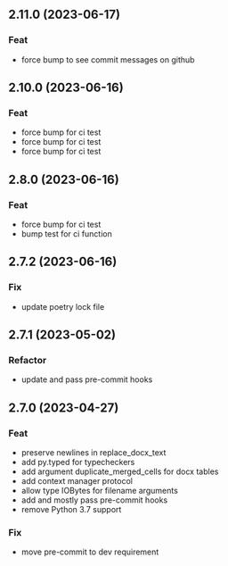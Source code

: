 ## 2.11.0 (2023-06-17)

### Feat

- force bump to see commit messages on github

## 2.10.0 (2023-06-16)

### Feat

- force bump for ci test
- force bump for ci test
- force bump for ci test

## 2.8.0 (2023-06-16)

### Feat

- force bump for ci test
- bump test for ci function

## 2.7.2 (2023-06-16)

### Fix

- update poetry lock file

## 2.7.1 (2023-05-02)

### Refactor

- update and pass pre-commit hooks

## 2.7.0 (2023-04-27)

### Feat

- preserve newlines in replace_docx_text
- add py.typed for typecheckers
- add argument duplicate_merged_cells for docx tables
- add context manager protocol
- allow type IOBytes for filename arguments
- add and mostly pass pre-commit hooks
- remove Python 3.7 support

### Fix

- move pre-commit to dev requirement
